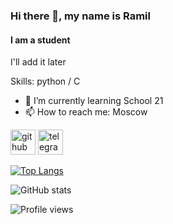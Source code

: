 ### Hi there 👋, my name is Ramil
#### I am a student
I'll add it later

Skills: python / С

- 🌱 I’m currently learning School 21 
- 📫 How to reach me: Moscow 


[<img src='https://cdn.jsdelivr.net/npm/simple-icons@3.0.1/icons/github.svg' alt='github' height='40'>](https://github.com/atweek)  [<img src='https://cdn.jsdelivr.net/npm/simple-icons@3.0.1/icons/telegram.svg' alt='telegram' height='40'>](https://t.me/RamilSul)  

[![Top Langs](https://github-readme-stats.vercel.app/api/top-langs/?username=atweek)](https://github.com/anuraghazra/github-readme-stats)

![GitHub stats](https://github-readme-stats.vercel.app/api?username=atweek&show_icons=true)

![Profile views](https://gpvc.arturio.dev/atweek)  
